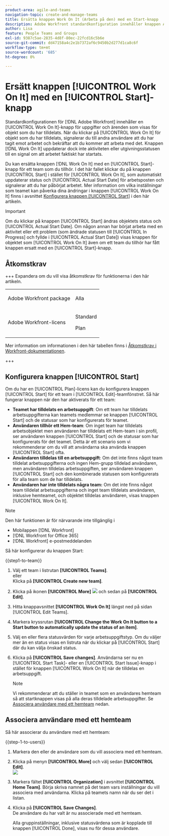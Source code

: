 ```yaml
---
product-area: agile-and-teams
navigation-topic: create-and-manage-teams
title: Ersätta knappen Work On It (Arbeta på den) med en Start-knapp
description: Adobe Workfront standardkonfiguration innehåller knappen Arbeta med för uppgifter och utgåvor som visas för objekt som du har tilldelats.
author: Lisa
feature: People Teams and Groups
exl-id: 9387c5ae-2835-4d8f-80ec-22fcd16c5b6e
source-git-commit: dd47158a4c2e1b7372af6c9450b2d277d1ca8c6f
workflow-type: tm+mt
source-wordcount: '685'
ht-degree: 0%

---
```


# Ersätt knappen [!UICONTROL Work On It] med en [!UICONTROL Start]-knapp

Standardkonfigurationen för [!DNL Adobe Workfront] innehåller en [!UICONTROL Work On It]-knapp för uppgifter och ärenden som visas för objekt som du har tilldelats. När du klickar på [!UICONTROL Work On It] för objekt som du har tilldelats, signalerar du till andra användare att du har tagit emot arbetet och bekräftar att du kommer att arbeta med det. Knappen [!DNL Work On It] uppdaterar dock inte aktiviteten eller utgivningsstatusen till en signal om att arbetet faktiskt har startats.

Du kan ersätta knappen [!DNL Work On It] med en [!UICONTROL Start]-knapp för ett team som du tillhör. I det här fallet klickar du på knappen [!UICONTROL Start] i stället för [!UICONTROL Work On It], som automatiskt uppdaterar status och [!UICONTROL Actual Start Date] för arbetsposten och signalerar att du har påbörjat arbetet. Mer information om vilka inställningar som teamet kan påverka dina ändringar i knappen [!UICONTROL Work On It] finns i avsnittet [Konfigurera knappen [!UICONTROL Start]](#configure-the-uicontrol-start-button) i den här artikeln.

>[!IMPORTANT]
>
>Om du klickar på knappen [!UICONTROL Start] ändras objektets status och [!UICONTROL Actual Start Date]. Om någon annan har börjat arbeta med en aktivitet eller ett problem (som ändrade statusen till [!UICONTROL In Progress] och fyllde i [!UICONTROL Actual Start Date]) visas knappen för objektet som [!UICONTROL Work On It] även om ett team du tillhör har fått knappen ersatt med en [!UICONTROL Start]-knapp.

## Åtkomstkrav

+++ Expandera om du vill visa åtkomstkrav för funktionerna i den här artikeln.

<table style="table-layout:auto"> 
 <col> 
 <col> 
 <tbody> 
  <tr data-mc-conditions=""> 
   <td role="rowheader"> <p>Adobe Workfront package</p> </td> 
   <td>Alla</td> 
  </tr> 
  <tr> 
   <td role="rowheader">Adobe Workfront-licens</td> 
   <td>
   <p>Standard</p>
   <p>Plan</p></td>
  </tr> 
 </tbody> 
</table>

Mer information om informationen i den här tabellen finns i [Åtkomstkrav i Workfront-dokumentationen](/help/quicksilver/administration-and-setup/add-users/access-levels-and-object-permissions/access-level-requirements-in-documentation.md).

+++

## Konfigurera knappen [!UICONTROL Start]

Om du har en [!UICONTROL Plan]-licens kan du konfigurera knappen [!UICONTROL Start] för ett team i [!UICONTROL Edit]-teamfönstret. Så här fungerar knappen när den har aktiverats för ett team:

* **Teamet har tilldelats en arbetsuppgift**: Om ett team har tilldelats arbetsuppgifterna kan teamets medlemmar se knappen [!UICONTROL Start] och de statusar som har konfigurerats för teamet.
* **Användaren tillhör ett Hem-team**: Om inget team har tilldelats arbetsobjektet men användaren har tilldelats ett Hem-team i sin profil, ser användaren knappen [!UICONTROL Start] och de statusar som har konfigurerats för det teamet. Detta är ett scenario som vi rekommenderar om du vill att användarna ska använda knappen [!UICONTROL Start] ofta.
* **Användaren tilldelas till en arbetsuppgift**: Om det inte finns något team tilldelat arbetsuppgifterna och ingen Hem-grupp tilldelad användaren, men användaren tilldelas arbetsuppgiften, ser användaren knappen [!UICONTROL Start] och den kombinerade statusen som konfigurerats för alla team som de har tilldelats.
* **Användaren har inte tilldelats några team:** Om det inte finns något team tilldelat arbetsuppgifterna och inget team tilldelats användaren, inklusive hemteamet, och objektet tilldelas användaren, visas knappen [!UICONTROL Work On It].

>[!NOTE]
>
>Den här funktionen är för närvarande inte tillgänglig i
>
>* Mobilappen [!DNL Workfront]
>* [!DNL Workfront for Office 365]
>* [!DNL Workfront] e-postmeddelanden
>

Så här konfigurerar du knappen Start:

{{step1-to-team}}

1. Välj ett team i listrutan **[!UICONTROL Teams]**.\
   eller\
   Klicka på **[!UICONTROL Create new team]**.

1. Klicka på ikonen **[!UICONTROL More]** ![](assets/more-icon.png) och sedan på **[!UICONTROL Edit]**.

1. Hitta knappavsnittet **[!UICONTROL Work On It]** längst ned på sidan [!UICONTROL Edit Teams].
1. Markera kryssrutan **[!UICONTROL Change the Work On It button to a Start button to automatically update the status of an item]**.
1. Välj en eller flera statusvärden för varje arbetsuppgiftstyp. Om du väljer mer än en status visas en listruta när du klickar på [!UICONTROL Start] där du kan välja önskad status.
1. Klicka på **[!UICONTROL Save changes]**. Användarna ser nu en [!UICONTROL Start Task]- eller en [!UICONTROL Start Issue]-knapp i stället för knappen [!UICONTROL Work On It] när de tilldelas en arbetsuppgift.

   >[!NOTE]
   >
   >Vi rekommenderar att du ställer in teamet som en användares hemteam så att startknappen visas på alla deras tilldelade arbetsuppgifter. Se [Associera användare med ett hemteam](#associate-users-with-a-home-team) nedan.

## Associera användare med ett hemteam

Så här associerar du användare med ett hemteam:

{{step-1-to-users}}

1. Markera den eller de användare som du vill associera med ett hemteam.
1. Klicka på menyn **[!UICONTROL More]** och välj sedan **[!UICONTROL Edit]**.\
   ![](assets/user-settings-nwe-350x291.png)

1. Markera fältet **[!UICONTROL Organization]** i avsnittet **[!UICONTROL Home Team]**. Börja skriva namnet på det team vars inställningar du vill associera med användarna. Klicka på teamets namn när du ser det i listan.

1. Klicka på **[!UICONTROL Save Changes]**.\
   De användare du har valt är nu associerade med ett hemteam.

   Alla gruppinställningar, inklusive statusvärdena som är kopplade till knappen [!UICONTROL Done], visas nu för dessa användare.

